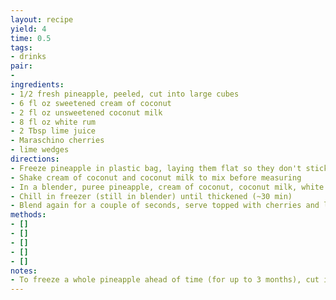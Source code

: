 ```yaml
---
layout: recipe
yield: 4
time: 0.5
tags:
- drinks
pair:
- 
ingredients:
- 1/2 fresh pineapple, peeled, cut into large cubes
- 6 fl oz sweetened cream of coconut
- 2 fl oz unsweetened coconut milk
- 8 fl oz white rum
- 2 Tbsp lime juice
- Maraschino cherries
- lime wedges
directions:
- Freeze pineapple in plastic bag, laying them flat so they don't stick together as much (~3 hours)
- Shake cream of coconut and coconut milk to mix before measuring
- In a blender, puree pineapple, cream of coconut, coconut milk, white rum, and lime juice until smooth
- Chill in freezer (still in blender) until thickened (~30 min)
- Blend again for a couple of seconds, serve topped with cherries and lime wedges if desired
methods:
- []
- []
- []
- []
- []
notes:
- To freeze a whole pineapple ahead of time (for up to 3 months), cut into large cubes and place separated on baking sheet. Once frozen transfer to plastic bags. This makes them much easier to separate after!
---
```

